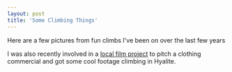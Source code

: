 ```yaml
---
layout: post
title: 'Some Climbing Things'
---
```


Here are a few pictures from fun climbs I've been on over the last few years

I was also recently involved in a [local film project](https://vimeo.com/379117515) to pitch a clothing commercial and got some cool footage climbing in Hyalite.

